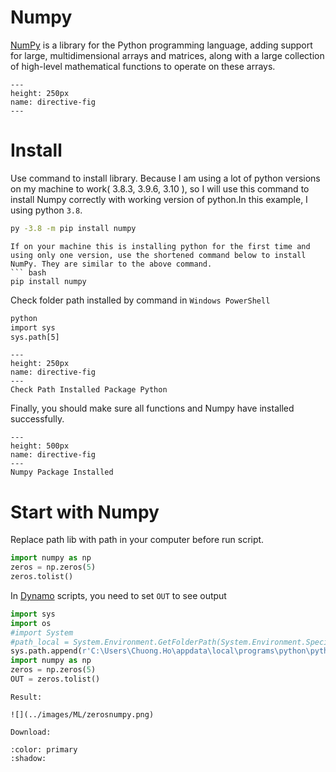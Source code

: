 # Numpy

[NumPy](https://numpy.org/) is a library for the Python programming language, adding support for large, multidimensional arrays and matrices, along with a large collection of high-level mathematical functions to operate on these arrays.

```{figure} ../images/ML/numpy.png
---
height: 250px
name: directive-fig
---

```


# Install

Use command to install library. Because I am using a lot of python versions on my machine to work( 3.8.3, 3.9.6, 3.10 ), so I will use this command to install Numpy correctly with working version of python.In this example, I using python `3.8`.

```bash
py -3.8 -m pip install numpy
```

```{note}
If on your machine this is installing python for the first time and using only one version, use the shortened command below to install NumPy. They are similar to the above command.
``` bash
pip install numpy

```
Check folder path installed by command in `Windows PowerShell`

```bash
python
import sys
sys.path[5]
```

```{figure} ../images/ML/sitepackage.png
---
height: 250px
name: directive-fig
---
Check Path Installed Package Python
```
Finally, you should make sure all functions and Numpy have installed successfully.

```{figure} ../images/ML/nympyinstalled.png
---
height: 500px
name: directive-fig
---
Numpy Package Installed
```

# Start with Numpy

Replace path lib with path in your computer before run script.

```py
import numpy as np
zeros = np.zeros(5)
zeros.tolist()
```
In [Dynamo](https://dynamobim.org/) scripts, you need to set `OUT` to see output

```py
import sys
import os
#import System
#path_local = System.Environment.GetFolderPath(System.Environment.SpecialFolder.LocalApplicationData)
sys.path.append(r'C:\Users\Chuong.Ho\appdata\local\programs\python\python38\lib\site-packages')
import numpy as np
zeros = np.zeros(5)
OUT = zeros.tolist()
```
`Result:`
```{toggle}
![](../images/ML/zerosnumpy.png)
```
`Download:`

```{button-link} https://github.com/chuongmep/Awesome-Dynamo/blob/master/files/demonumpy.dyn
:color: primary
:shadow:
```
